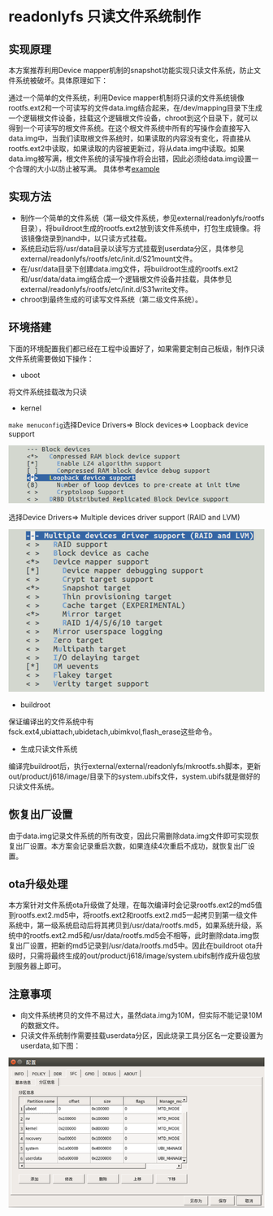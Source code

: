 # readonlyfs 只读文件系统制作

## 实现原理
本方案推荐利用Device mapper机制的snapshot功能实现只读文件系统，防止文件系统被破坏。具体原理如下：

通过一个简单的文件系统，利用Device mapper机制将只读的文件系统镜像rootfs.ext2和一个可读写的文件data.img结合起来，在/dev/mapping目录下生成一个逻辑根文件设备，挂载这个逻辑根文件设备，chroot到这个目录下，就可以得到一个可读写的根文件系统。在这个根文件系统中所有的写操作会直接写入data.img中，当我们读取根文件系统时，如果读取的内容没有变化，将直接从rootfs.ext2中读取，如果读取的内容被更新过，将从data.img中读取。如果data.img被写满，根文件系统的读写操作将会出错，因此必须给data.img设置一个合理的大小以防止被写满。
具体参考[example](https://www.cnblogs.com/pengdonglin137/p/3521408.html)<br>

## 实现方法
* 制作一个简单的文件系统（第一级文件系统，参见external/readonlyfs/rootfs目录），将buildroot生成的rootfs.ext2放到该文件系统中，打包生成镜像。将该镜像烧录到nand中，以只读方式挂载。
* 系统启动后将/usr/data目录以读写方式挂载到userdata分区，具体参见external/readonlyfs/rootfs/etc/init.d/S21mount文件。
* 在/usr/data目录下创建data.img文件，将buildroot生成的rootfs.ext2和/usr/data/data.img结合成一个逻辑根文件设备并挂载，具体参见external/readonlyfs/rootfs/etc/init.d/S31write文件。
* chroot到最终生成的可读写文件系统（第二级文件系统）。

## 环境搭建
下面的环境配置我们都已经在工程中设置好了，如果需要定制自己板级，制作只读文件系统需要做如下操作：

* uboot

将文件系统挂载改为只读

* kernel

`make menuconfig`选择Device Drivers=> Block devices=> Loopback device support

![](images_readonlyfs/11.png)

选择Device Drivers=> Multiple devices driver support (RAID and LVM)

![](images_readonlyfs/22.png)

* buildroot

保证编译出的文件系统中有fsck.ext4,ubiattach,ubidetach,ubimkvol,flash_erase这些命令。

* 生成只读文件系统

编译完buildroot后，执行external/external/readonlyfs/mkrootfs.sh脚本，更新out/product/j618/image/目录下的system.ubifs文件，system.ubifs就是做好的只读文件系统。

## 恢复出厂设置
由于data.img记录文件系统的所有改变，因此只需删除data.img文件即可实现恢复出厂设置。本方案会记录重启次数，如果连续4次重启不成功，就恢复出厂设置。

## ota升级处理
本方案针对文件系统ota升级做了处理，在每次编译时会记录rootfs.ext2的md5值到rootfs.ext2.md5中，将rootfs.ext2和rootfs.ext2.md5一起拷贝到第一级文件系统中，第一级系统启动后将其拷贝到/usr/data/rootfs.md5，如果系统升级，系统中的rootfs.ext2.md5和/usr/data/rootfs.md5会不相等，此时删除data.img恢复出厂设置，把新的md5记录到/usr/data/rootfs.md5中。因此在buildroot ota升级时，只需将最终生成的out/product/j618/image/system.ubifs制作成升级包放到服务器上即可。

## 注意事项
* 向文件系统拷贝的文件不易过大，虽然data.img为10M，但实际不能记录10M的数据文件。
* 只读文件系统制作需要挂载userdata分区，因此烧录工具分区名一定要设置为userdata,如下图：

![](images_readonlyfs/33.png)
